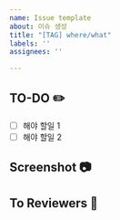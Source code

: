 ```yaml
---
name: Issue template
about: 이슈 생성
title: "[TAG] where/what"
labels: ''
assignees: ''

---
```


## TO-DO ✏️
- [ ] 해야 할일 1
- [ ] 해야 할일 2

## Screenshot 📷

## To Reviewers 🚩
